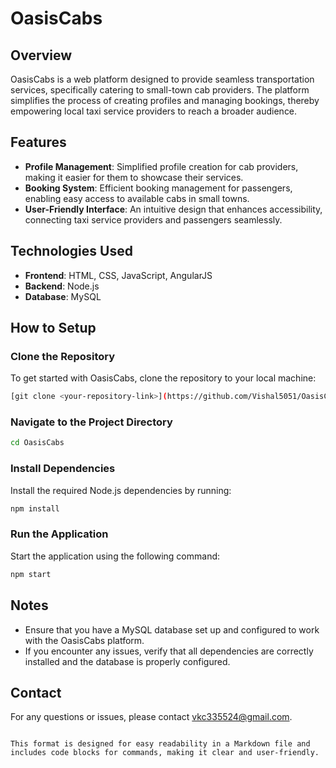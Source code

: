 
# OasisCabs

## Overview

OasisCabs is a web platform designed to provide seamless transportation services, specifically catering to small-town cab providers. The platform simplifies the process of creating profiles and managing bookings, thereby empowering local taxi service providers to reach a broader audience.

## Features   

- **Profile Management**: Simplified profile creation for cab providers, making it easier for them to showcase their services.
- **Booking System**: Efficient booking management for passengers, enabling easy access to available cabs in small towns.
- **User-Friendly Interface**: An intuitive design that enhances accessibility, connecting taxi service providers and passengers seamlessly.

## Technologies Used

- **Frontend**: HTML, CSS, JavaScript, AngularJS
- **Backend**: Node.js  
- **Database**: MySQL

## How to Setup      

### Clone the Repository

To get started with OasisCabs, clone the repository to your local machine:

```bash
[git clone <your-repository-link>](https://github.com/Vishal5051/OasisCabs.git)
```

### Navigate to the Project Directory

```bash   
cd OasisCabs
```

### Install Dependencies

Install the required Node.js dependencies by running:

```bash
npm install
```

### Run the Application

Start the application using the following command:

```bash
npm start
```

## Notes

- Ensure that you have a MySQL database set up and configured to work with the OasisCabs platform.
- If you encounter any issues, verify that all dependencies are correctly installed and the database is properly configured.

## Contact

For any questions or issues, please contact [vkc335524@gmail.com](mailto:vkc335524@gmail.com).
```

This format is designed for easy readability in a Markdown file and includes code blocks for commands, making it clear and user-friendly.

